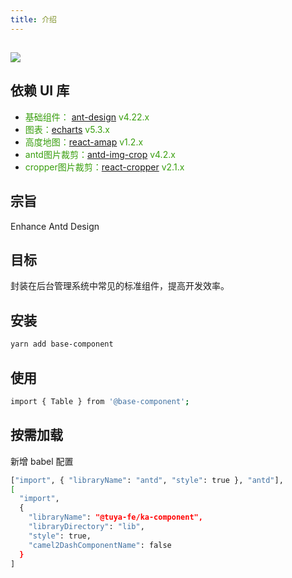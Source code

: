 ```yaml
---
title: 介绍
---
```


## [<img src="https://s1.imagehub.cc/images/2023/02/13/6bf6bc7bbaba8043d971f9ab22bd7482.png">](https://github.com/shilele1998/base-component.git)

## 依赖 UI 库

- <font color=#389e0d>基础组件： [ant-design](https://ant.design/components/overview-cn/) v4.22.x</font></br>
- <font color=#389e0d>图表：[echarts](https://echarts.apache.org/examples/zh/index.html) v5.3.x</font>
- <font color=#389e0d>高度地图：[react-amap](https://github.com/ElemeFE/react-amap) v1.2.x</font>
- <font color=#389e0d>antd图片裁剪：[antd-img-crop](https://github.com/nanxiaobei/antd-img-crop) v4.2.x</font>
- <font color=#389e0d>cropper图片裁剪：[react-cropper](https://github.com/react-cropper/react-cropper) v2.1.x</font>

## 宗旨
Enhance Antd Design

## 目标
封装在后台管理系统中常见的标准组件，提高开发效率。

## 安装

```bash
yarn add base-component
```

## 使用

```bash
import { Table } from '@base-component';
```

## 按需加载

新增 babel 配置

```bash
["import", { "libraryName": "antd", "style": true }, "antd"],
[
  "import",
  {
    "libraryName": "@tuya-fe/ka-component",
    "libraryDirectory": "lib",
    "style": true,
    "camel2DashComponentName": false
  }
]
```

